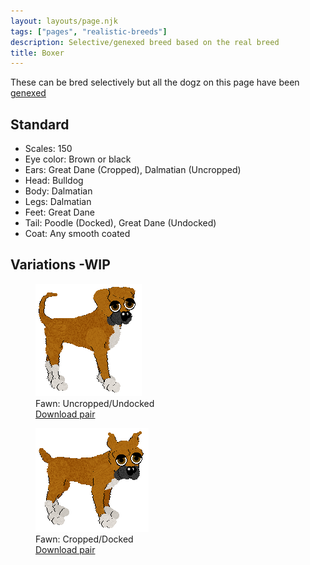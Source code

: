 ```yaml
---
layout: layouts/page.njk
tags: ["pages", "realistic-breeds"]
description: Selective/genexed breed based on the real breed
title: Boxer
---
```


These can be bred selectively but all the dogz on this page have been [genexed](/genex)

## Standard

- Scales: 150
- Eye color: Brown or black
- Ears: Great Dane (Cropped), Dalmatian (Uncropped)
- Head: Bulldog
- Body: Dalmatian
- Legs: Dalmatian
- Feet: Great Dane
- Tail: Poodle (Docked), Great Dane (Undocked)
- Coat: Any smooth coated

## Variations -WIP

<div class="breed-pics">

  <div>
    <figure>
      <img src="/public/images/boxer-fawn.png" >
      <figcaption>Fawn: Uncropped/Undocked<br/>
       <a href="/public/downloads/boxer-uncropped.zip?v=1628641955955">Download pair</a></figcaption>
    </figure>
  </div>
  <div>
    <figure>
      <img src="/public/images/boxed-cropped.png" >
      <figcaption>Fawn: Cropped/Docked<br/>
       <a href="/public/downloads/boxer-cropped.zip?v=1628641955463">Download pair</a></figcaption>
    </figure>
  </div>
</div>
